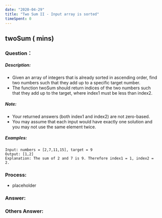 ```yaml
---
date: "2020-04-29"
title: "Two Sum II - Input array is sorted"
timeSpent: 0
---
```


## twoSum ( mins)

### Question：

##### Description:
* Given an array of integers that is already sorted in ascending order, find two numbers such that they add up to a specific target number.
* The function twoSum should return indices of the two numbers such that they add up to the target, where index1 must be less than index2.

##### Note:
* Your returned answers (both index1 and index2) are not zero-based.
* You may assume that each input would have exactly one solution and you may not use the same element twice.

##### Examples:
```
Input: numbers = [2,7,11,15], target = 9
Output: [1,2]
Explanation: The sum of 2 and 7 is 9. Therefore index1 = 1, index2 = 2.
```

### Process:
- placeholder

### Answer:

### Others Answer:
